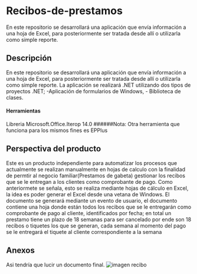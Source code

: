 # Recibos-de-prestamos
En este repositorio se desarrollará una aplicación que envía información a una hoja de Excel, para posteriormente ser tratada desde allí o utilizarla como simple reporte. 

## Descripción
En este repositorio se desarrollará una aplicación que envía información a una hoja de Excel, para posteriormente ser tratada desde allí o utilizarla como simple reporte. La aplicación se realizará .NET utilizando dos tipos de proyectos .NET; -Aplicación de formularios de Windows, - Biblioteca de clases.
#### Herramientas
  Libreria Microsoft.Office.Iterop  14.0
######Nota: Otra herramienta que funciona para los mismos fines es EPPlus

## Perspectiva del producto
Este es un producto independiente para automatizar los procesos que actualmente se realizan manualmente en hojas de calculo con la finalidad de permtir al negocio familiar(Prestamos de gabeta) gestionar los recibos que se le entregan a los clientes como comprobante de pago. Como anteriormete se señala, esto se realiza mediante hojas de cálculo en Excel, la idea es poder generar el Excel desde una vetana de Windows.
El documento se generará mediante un evento de usuario, el documento contiene una hoja donde están todos los recibos que se le entregarán como comprobante de pago al cliente, identificados por fecha; en total un prestamo tiene un plazo de 18 semanas para ser cancelado por ende son 18 recibos o tiquetes los que se generan, cada semana al momento del pago se le entregará el tiquete al cliente correspondiente a la semana

## Anexos
Asi tendría que lucir un documento final.
![imagen recibo](https://cloud.githubusercontent.com/assets/12851489/17451458/3f13ed4e-5b24-11e6-87c6-c07b011471e3.png)

